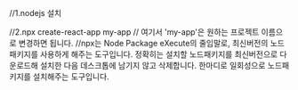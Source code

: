 //1.nodejs 설치

//2.npx create-react-app my-app 
// 여기서 'my-app'은 원하는 프로젝트 이름으로 변경하면 됩니다.
//npx는 Node Package eXecute의 줄임말로, 최신버전의 노드패키지를 사용하게 해주는 도구입니다.
정확히는 설치할 노드패키지를 최신버전으로 다운로드해 설치한 다음 데스크톱에 남기지 않고 삭제합니다.
한마디로 일회성으로 노드패키지를 설치해주는 도구입니다.
